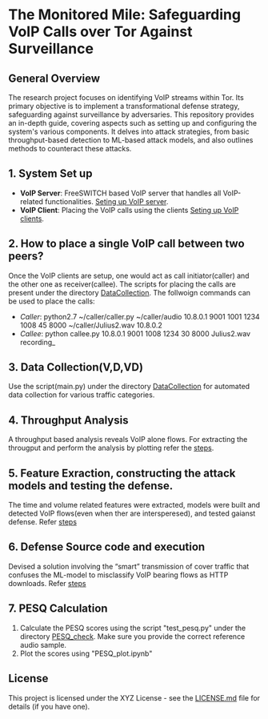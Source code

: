 # The Monitored Mile: Safeguarding VoIP Calls over Tor Against Surveillance

## General Overview
The research project focuses on identifying VoIP streams within Tor. Its primary objective is to implement a transformational defense strategy, safeguarding against surveillance by adversaries. This repository provides an in-depth guide, covering aspects such as setting up and configuring the system's various components. It delves into attack strategies, from basic throughput-based detection to ML-based attack models, and also outlines methods to counteract these attacks.

## 1. System Set up

- **VoIP Server**: FreeSWITCH based VoIP server that handles all VoIP-related functionalities. [Seting up VoIP server](./VoIP-server.md).
- **VoIP Client**: Placing the VoIP calls using the clients  [Seting up VoIP clients](./VoIP-client.md).

## 2. How to place a single VoIP call between two peers?

Once the VoIP clients are setup, one would act as call initiator(caller) and the other one as receiver(callee). The scripts for placing the calls are present under the directory [DataCollection](./DataCollection). The follwoign commands can be used to place the calls:
- *Caller*: python2.7 ~/caller/caller.py ~/caller/audio 10.8.0.1 9001 1001 1234 1008 45 8000 ~/caller/Julius2.wav 10.8.0.2
- *Callee*: python callee.py 10.8.0.1 9001 1008 1234 30 8000 Julius2.wav recording_

## 3. Data Collection(V,D,VD)

Use the script(main.py) under the directory [DataCollection](./DataCollection) for automated data collection for various traffic categories.

## 4. Throughput Analysis

A throughput based analysis reveals VoIP alone flows. For extracting the througput and perform the analysis by plotting refer the [steps](./ThroughputAnalysis/ReadMe.md).

## 5. Feature Exraction, constructing the attack models and testing the defense.
The time and volume related features were extracted, models were built and detected VoIP flows(even when ther are intersperesed), and tested gaianst defense. Refer [steps](./ML_Attack_Defense_testing/ReadMe.md)

## 6. Defense Source code and execution 
Devised a solution involving the “smart” transmission of cover traffic that confuses the ML-model to misclassify VoIP bearing flows as HTTP downloads. Refer [steps](Defense/ReadMe.md)

## 7. PESQ Calculation
1. Calculate the PESQ scores using the script "test_pesq.py" under the directory [PESQ_check](PESQ_check). Make sure you provide the correct reference audio sample.
2. Plot the scores using "PESQ_plot.ipynb"

## License

This project is licensed under the XYZ License - see the [LICENSE.md](./LICENSE.md) file for details (if you have one).
